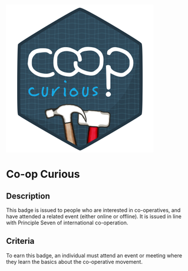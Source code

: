 ![Co-op Curious badge](https://github.com/weareopen/coop-badges/blob/master/badges/images/Coop%20Curious%20400px.png?raw=true)

# Co-op Curious

## Description
This badge is issued to people who are interested in co-operatives, and have attended a related event (either online or offline). It is issued in line with Principle Seven of international co-operation.

## Criteria
To earn this badge, an individual must attend an event or meeting where they learn the basics about the co-operative movement.
